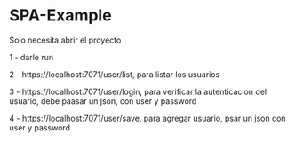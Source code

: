 # SPA-Example

Solo necesita abrir el proyecto

1 - darle run

2 - https://localhost:7071/user/list, para listar los usuarios

3 - https://localhost:7071/user/login, para verificar la autenticacion del usuario, debe paasar un json, con user y password

4 - https://localhost:7071/user/save, para agregar usuario, psar un json con user y password

